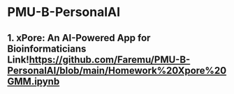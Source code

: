 # PMU-B-PersonalAI
## 1. xPore: An AI-Powered App for Bioinformaticians Link!<https://github.com/Faremu/PMU-B-PersonalAI/blob/main/Homework%20Xpore%20GMM.ipynb>
